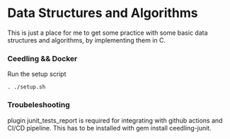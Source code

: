 # Data Structures and Algorithms

This is just a place for me to get some practice with some basic data 
structures and algorithms, by implementing them in C.


### Ceedling && Docker
Run the setup script

```
. ./setup.sh
```

### Troubeleshooting

plugin junit_tests_report is required for integrating with github actions and 
CI/CD pipeline. 
This has to be installed with gem install ceedling-junit.

